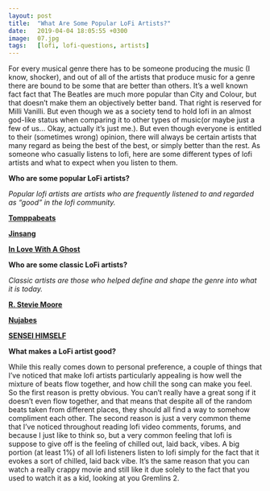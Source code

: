 ```yaml
---
layout: post
title:  "What Are Some Popular LoFi Artists?"
date:   2019-04-04 18:05:55 +0300
image:  07.jpg
tags:   [lofi, lofi-questions, artists]
---
```


For every musical genre there has to be someone producing the music (I know, shocker), and out of all of the artists that produce music for a genre there are bound to be some that are better than others. It’s a well known fact fact that The Beatles are much more popular than City and Colour, but that doesn’t make them an objectively better band. That right is reserved for Milli Vanilli. But even though we as a society tend to hold lofi in an almost god-like status when comparing it to other types of music(or maybe just a few of us… Okay, actually it’s just me.). But even though everyone is entitled to their (sometimes wrong) opinion, there will always be certain artists that many regard as being the best of the best, or simply better than the rest. As someone who casually listens to lofi, here are some different types of lofi artists and what to expect when you listen to them.

**Who are some popular LoFi artists?**

_Popular lofi artists are artists who are frequently listened to and regarded as “good” in the lofi community._

[**Tomppabeats**](https://www.youtube.com/channel/UCzWvDMSiROGrppWnNA725sQ)

[**Jinsang**](https://www.youtube.com/channel/UClpcunja__49WB1aKj-18Eg)

[**In Love With A Ghost**](https://www.youtube.com/channel/UCSCIeZFgWF5ZNmvNVG16WHQ)

**Who are some classic LoFi artists?**

_Classic artists are those who helped define and shape the genre into what it is today._

[**R. Stevie Moore**](https://www.youtube.com/channel/UCo0mBBdMZxQkrBPFEVRWo7w)

[**Nujabes**](https://www.youtube.com/channel/UCxQQET-tQsC4cwzLow9ZsuQ)

[**SENSEI HIMSELF**](https://www.youtube.com/watch?v=fUtxntrLUo0)

**What makes a LoFi artist good?**

While this really comes down to personal preference, a couple of things that I’ve noticed that make lofi artists particularly appealing is how well the mixture of beats flow together, and how chill the song can make you feel. So the first reason is pretty obvious. You can’t really have a great song if it doesn’t even flow together, and that means that despite all of the random beats taken from different places, they should all find a way to somehow compliment each other. The second reason is just a very common theme that I’ve noticed throughout reading lofi video comments, forums, and because I just like to think so, but a very common feeling that lofi is suppose to give off is the feeling of chilled out, laid back, vibes. A big portion (at least 1%) of all lofi listeners listen to lofi simply for the fact that it evokes a sort of chilled, laid back vibe. It’s the same reason that you can watch a really crappy movie and still like it due solely to the fact that you used to watch it as a kid, looking at you Gremlins 2.
